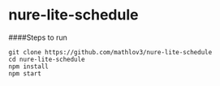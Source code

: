 # nure-lite-schedule
####Steps to run

	git clone https://github.com/mathlov3/nure-lite-schedule
	cd nure-lite-schedule
	npm install
	npm start
